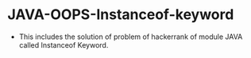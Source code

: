 # JAVA-OOPS-Instanceof-keyword
- This includes the solution of problem of hackerrank of module JAVA called Instanceof Keyword.
